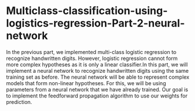 # Multiclass-classification-using-logistics-regression-Part-2-neural-network
In the previous part, we implemented multi-class logistic regression to recognize handwritten digits. However, logistic regression cannot form more complex hypotheses as it is only a linear classifier.In this part, we will implement a neural network to recognize handwritten digits using the same training set as before. The neural network will be able to represent complex models that form non-linear hypotheses. For this, we will be using parameters from a neural network that we have already trained. Our goal is to implement the feedforward propagation algorithm to use our weights for prediction.
